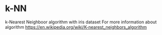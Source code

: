 # k-NN
k-Nearest Neighboor algorithm with iris dataset
For more information about algorithm https://en.wikipedia.org/wiki/K-nearest_neighbors_algorithm
